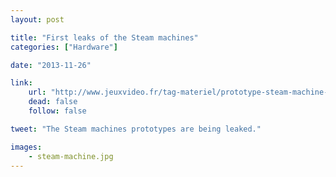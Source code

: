 ```yaml
---
layout: post

title: "First leaks of the Steam machines"
categories: ["Hardware"]

date: "2013-11-26"

link:
    url: "http://www.jeuxvideo.fr/tag-materiel/prototype-steam-machine-images-actu-603202.html"
    dead: false
    follow: false

tweet: "The Steam machines prototypes are being leaked."

images:
    - steam-machine.jpg
---
```

